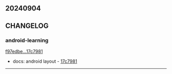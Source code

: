 ## 20240904

## CHANGELOG

### android-learning

[f97edbe...17c7981](https://github.com/zhbhun/android-learning/compare/f97edbe...17c7981)

* docs: android layout - [17c7981](https://github.com/zhbhun/android-learning/commit/17c79817ca7e7aaff8a20a3c10244459335b2d4d)

---

